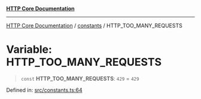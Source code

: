 [**HTTP Core Documentation**](../../README.md)

***

[HTTP Core Documentation](../../README.md) / [constants](../README.md) / HTTP\_TOO\_MANY\_REQUESTS

# Variable: HTTP\_TOO\_MANY\_REQUESTS

> `const` **HTTP\_TOO\_MANY\_REQUESTS**: `429` = `429`

Defined in: [src/constants.ts:64](https://github.com/stonemjs/http-core/blob/38177eda1505fdb30323b11ec31ef2a0f0840267/src/constants.ts#L64)

